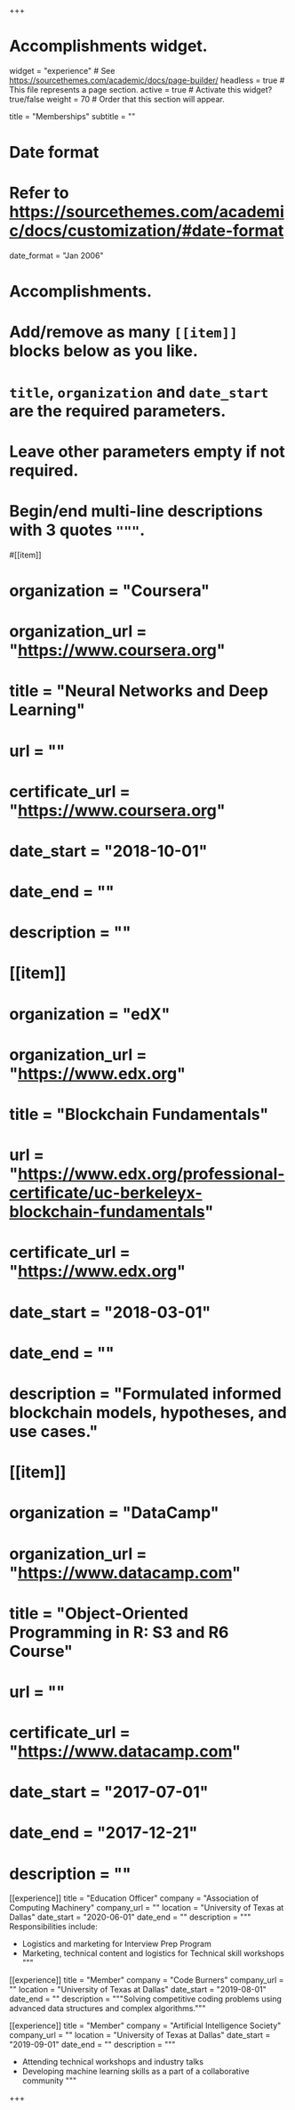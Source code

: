 +++
# Accomplishments widget.
widget = "experience"  # See https://sourcethemes.com/academic/docs/page-builder/
headless = true  # This file represents a page section.
active = true  # Activate this widget? true/false
weight = 70  # Order that this section will appear.

title = "Memberships"
subtitle = ""

# Date format
#   Refer to https://sourcethemes.com/academic/docs/customization/#date-format
date_format = "Jan 2006"

# Accomplishments.
#   Add/remove as many `[[item]]` blocks below as you like.
#   `title`, `organization` and `date_start` are the required parameters.
#   Leave other parameters empty if not required.
#   Begin/end multi-line descriptions with 3 quotes `"""`.

#[[item]]
 # organization = "Coursera"
 # organization_url = "https://www.coursera.org"
 # title = "Neural Networks and Deep Learning"
 # url = ""
 # certificate_url = "https://www.coursera.org"
 # date_start = "2018-10-01"
 # date_end = ""
 # description = ""

# [[item]]
  # organization = "edX"
  # organization_url = "https://www.edx.org"
  # title = "Blockchain Fundamentals"
  # url = "https://www.edx.org/professional-certificate/uc-berkeleyx-blockchain-fundamentals"
  # certificate_url = "https://www.edx.org"
  # date_start = "2018-03-01"
  # date_end = ""
  # description = "Formulated informed blockchain models, hypotheses, and use cases."
  
# [[item]]
  # organization = "DataCamp"
  # organization_url = "https://www.datacamp.com"
 # title = "Object-Oriented Programming in R: S3 and R6 Course"
 # url = ""
 # certificate_url = "https://www.datacamp.com"
 # date_start = "2017-07-01"
 # date_end = "2017-12-21"
 # description = ""
 
[[experience]]
  title = "Education Officer"
  company = "Association of Computing Machinery"
  company_url = ""
  location = "University of Texas at Dallas"
  date_start = "2020-06-01"
  date_end = ""
  description = """
  Responsibilities include:
  
  * Logistics and marketing for Interview Prep Program
  * Marketing, technical content and logistics for Technical skill workshops
  """

[[experience]]
  title = "Member"
  company = "Code Burners"
  company_url = ""
  location = "University of Texas at Dallas"
  date_start = "2019-08-01"
  date_end = ""
  description = """Solving competitive coding problems using advanced data structures and complex algorithms."""

[[experience]]
  title = "Member"
  company = "Artificial Intelligence Society"
  company_url = ""
  location = "University of Texas at Dallas"
  date_start = "2019-09-01"
  date_end = ""
  description = """
  
  * Attending technical workshops and industry talks
  * Developing machine learning skills as a part of a collaborative community
  """

+++
